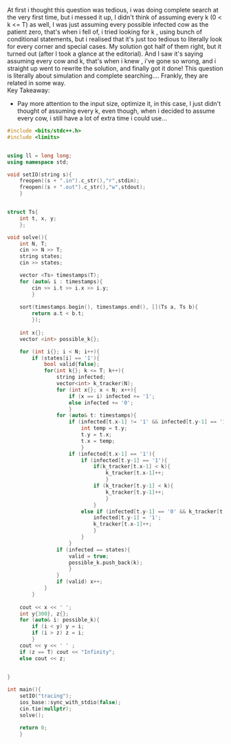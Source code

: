 At first i thought this question was tedious, i was doing complete search at the very first time, but i messed it up, I didn't think of assuming every k (0 < k <= T) as well, I was just assuming every possible infected cow as the patient zero, that's when i fell of, i tried looking for k , using bunch of conditional statements, but i realised that it's just too tedious to literally look for every corner and special cases. My solution got half of them right, but it turned out (after I took a glance at the editorial). And I saw it's saying assuming every cow and k, that's when i knew , i've gone so wrong, and i straight up went to rewrite the solution, and finally got it done! This question is literally about simulation and complete searching.... Frankly, they are related in some way.
<br>
Key Takeaway:
- Pay more attention to the input size, optimize it, in this case, I just didn't thought of assuming every k, even though, when i decided to assume every cow, i still have a lot of extra time i could use...

```cpp
#include <bits/stdc++.h>
#include <limits>


using ll = long long;
using namespace std;

void setIO(string s){
	freopen((s + ".in").c_str(),"r",stdin);
	freopen((s + ".out").c_str(),"w",stdout);
	}


struct Ts{
	int t, x, y;
	};

void solve(){
	int N, T;
	cin >> N >> T;
	string states;
	cin >> states;

	vector <Ts> timestamps(T);
	for (auto& i : timestamps){
		cin >> i.t >> i.x >> i.y;
		}
	
	sort(timestamps.begin(), timestamps.end(), [](Ts a, Ts b){
		return a.t < b.t;
		});
	
	int x{};
	vector <int> possible_k{};

	for (int i{}; i < N; i++){
		if (states[i] == '1'){
			bool valid{false};
			for(int k{}; k <= T; k++){
				string infected;
				vector<int> k_tracker(N);
				for (int x{}; x < N; x++){
					if (x == i) infected += '1';
					else infected += '0';
					}
				for (auto& t: timestamps){
					if (infected[t.x-1] != '1' && infected[t.y-1] == '1') {
						int temp = t.y;
						t.y = t.x;
						t.x = temp;
						}
					if (infected[t.x-1] == '1'){
						if (infected[t.y-1] == '1'){
						  	if(k_tracker[t.x-1] < k){
								k_tracker[t.x-1]++;
								}
							if (k_tracker[t.y-1] < k){
								k_tracker[t.y-1]++;
								}
							}
						else if (infected[t.y-1] == '0' && k_tracker[t.x-1] < k){
							infected[t.y-1] = '1';
							k_tracker[t.x-1]++;
							}
						}
					}
				if (infected == states){
					valid = true;
					possible_k.push_back(k);
					}
				}
				if (valid) x++;
			}
		}
	
	cout << x << ' ';
	int y{300}, z{};
	for (auto& i: possible_k){
		if (i < y) y = i;
		if (i > z) z = i;
		}
	cout << y << ' ' ;
	if (z == T) cout << "Infinity";
	else cout << z;
	

}

int main(){
	setIO("tracing");
	ios_base::sync_with_stdio(false);
	cin.tie(nullptr);
	solve();

	return 0;
	}
```